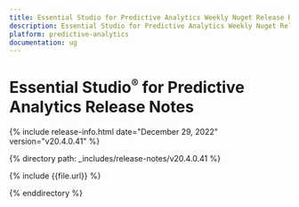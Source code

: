 ```yaml
---
title: Essential Studio for Predictive Analytics Weekly Nuget Release Release Notes  
description: Essential Studio for Predictive Analytics Weekly Nuget Release Release Notes  
platform: predictive-analytics
documentation: ug
---
```


# Essential Studio<sup style="font-size:70%">&reg;</sup> for Predictive Analytics  Release Notes  

{% include release-info.html date="December 29, 2022"  version="v20.4.0.41" %} 

{% directory path: _includes/release-notes/v20.4.0.41 %}

{% include {{file.url}} %}

{% enddirectory %}